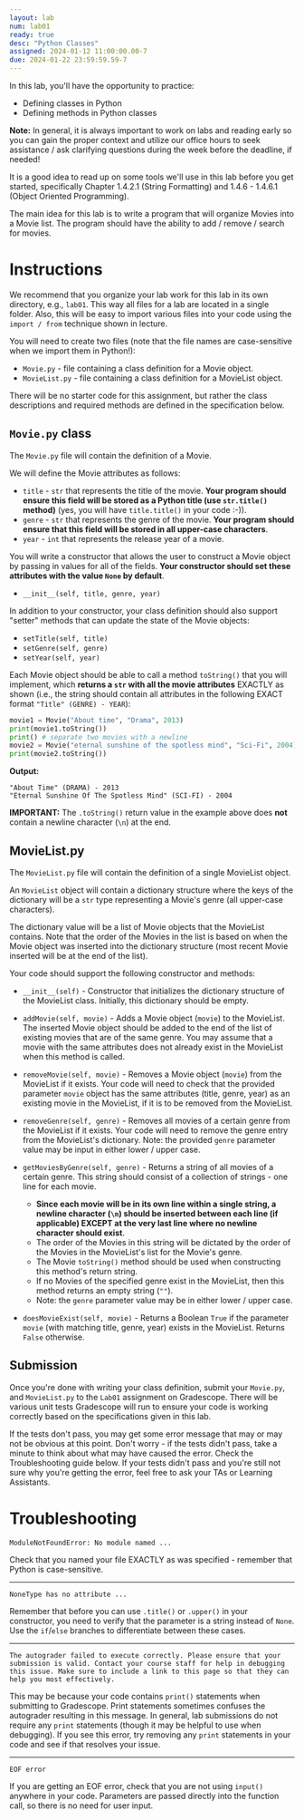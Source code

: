 ```yaml
---
layout: lab
num: lab01
ready: true
desc: "Python Classes"
assigned: 2024-01-12 11:00:00.00-7
due: 2024-01-22 23:59:59.59-7
---
```


In this lab, you'll have the opportunity to practice:

* Defining classes in Python
* Defining methods in Python classes

**Note:** In general, it is always important to work on labs and reading early so you can gain the proper context and utilize our office hours to seek assistance / ask clarifying questions during the week before the deadline, if needed!

It is a good idea to read up on some tools we'll use in this lab before you get started, specifically Chapter 1.4.2.1 (String Formatting) and 1.4.6 - 1.4.6.1 (Object Oriented Programming).

The main idea for this lab is to write a program that will organize Movies into a Movie list. The program should have the ability to add / remove / search for movies.

# Instructions

We recommend that you organize your lab work for this lab in its own directory, e.g., `lab01`. This way all files for a lab are located in a single folder. Also, this will be easy to import various files into your code using the `import / from` technique shown in lecture.

You will need to create two files (note that the file names are case-sensitive when we import them in Python!):
* `Movie.py` - file containing a class definition for a Movie object.
* `MovieList.py` - file containing a class definition for a MovieList object.

There will be no starter code for this assignment, but rather the class descriptions and required methods are defined in the specification below.

## `Movie.py` class

The `Movie.py` file will contain the definition of a Movie.

We will define the Movie attributes as follows:

* `title` - `str` that represents the title of the movie. <b>Your program should ensure this field will be stored as a Python title (use `str.title()` method)</b> (yes, you will have `title.title()` in your code :-)).
* `genre` - `str` that represents the genre of the movie. <b>Your program should ensure that this field will be stored in all upper-case characters</b>.
* `year` - `int` that represents the release year of a movie.

You will write a constructor that allows the user to construct a Movie object by passing in values for all of the fields. <b>Your constructor should set these attributes with the value `None` by default</b>.

* `__init__(self, title, genre, year)`

In addition to your constructor, your class definition should also support "setter" methods that can update the state of the Movie objects:

* `setTitle(self, title)`
* `setGenre(self, genre)`
* `setYear(self, year)`

Each Movie object should be able to call a method `toString()` that you will implement, which **returns a `str` with all the movie attributes** EXACTLY as shown (i.e., the string should contain all attributes in the following EXACT format `"Title" (GENRE) - YEAR`):

```python
movie1 = Movie("About time", "Drama", 2013)
print(movie1.toString())
print() # separate two movies with a newline
movie2 = Movie("eternal sunshine of the spotless mind", "Sci-Fi", 2004)
print(movie2.toString())
```

**Output:**

```
"About Time" (DRAMA) - 2013
"Eternal Sunshine Of The Spotless Mind" (SCI-FI) - 2004
```

<b>IMPORTANT:</b> The `.toString()` return value in the example above does **not** contain a newline character (`\n`) at the end.

## MovieList.py

The `MovieList.py` file will contain the definition of a single MovieList object.

An `MovieList` object will contain a dictionary structure where the keys of the dictionary will be a `str` type representing a Movie's genre (all upper-case characters).

The dictionary value will be a list of Movie objects that the MovieList contains. Note that the order of the Movies in the list is based on when the Movie object was inserted into the dictionary structure (most recent Movie inserted will be at the end of the list).

Your code should support the following constructor and methods:

* `__init__(self)` - Constructor that initializes the dictionary structure of the MovieList class. Initially, this dictionary should be empty.

* `addMovie(self, movie)` - Adds a Movie object (`movie`) to the MovieList. The inserted Movie object should be added to the end of the list of existing movies that are of the same genre. You may assume that a movie with the same attributes does not already exist in the MovieList when this method is called.

* `removeMovie(self, movie)` - Removes a Movie object (`movie`) from the MovieList if it exists. Your code will need to check that the provided parameter `movie` object has the same attributes (title, genre, year) as an existing movie in the MovieList, if it is to be removed from the MovieList. 

* `removeGenre(self, genre)` - Removes all movies of a certain genre from the MovieList if it exists. Your code will need to remove the genre entry from the MovieList's dictionary.  Note: the provided `genre` parameter value may be input in either lower / upper case.

* `getMoviesByGenre(self, genre)` - Returns a string of all movies of a certain genre. This string should consist of a collection of strings - one line for each movie. 
   - <b>Since each movie will be in its own line within a single string, a newline character (`\n`) should be inserted between each line (if applicable) EXCEPT at the very last line where no newline character should exist</b>. 
   - The order of the Movies in this string will be dictated by the order of the Movies in the MovieList's list for the Movie's genre. 
   - The Movie `toString()` method should be used when constructing this method's return string. 
   - If no Movies of the specified genre exist in the MovieList, then this method returns an empty string (`""`). 
   -  Note: the `genre` parameter value may be in either lower / upper case.


* `doesMovieExist(self, movie)` - Returns a Boolean `True` if the parameter `movie` (with matching title, genre, year) exists in the MovieList. Returns `False` otherwise.

## Submission

Once you're done with writing your class definition, submit your `Movie.py`, and `MovieList.py` to the `Lab01` assignment on Gradescope. There will be various unit tests Gradescope will run to ensure your code is working correctly based on the specifications given in this lab.

If the tests don't pass, you may get some error message that may or may not be obvious at this point. Don't worry - if the tests didn't pass, take a minute to think about what may have caused the error. Check the Troubleshooting guide below.
If your tests didn't pass and you're still not sure why you're getting the error, feel free to ask your TAs or Learning Assistants.

# Troubleshooting


`ModuleNotFoundError: No module named ...`

Check that you named your file EXACTLY as was specified - remember that Python is case-sensitive.

---

`NoneType has no attribute ...`

Remember that before you can use `.title()` or `.upper()` in your constructor, you need to verify that the parameter is a string instead of `None`. 
Use the `if`/`else` branches to differentiate between these cases.

---

```The autograder failed to execute correctly. Please ensure that your submission is valid. Contact your course staff for help in debugging this issue. Make sure to include a link to this page so that they can help you most effectively.```

This may be because your code contains `print()` statements when submitting to Gradescope. Print statements sometimes confuses the autograder resulting in this message. In general, lab submissions do not require any `print` statements (though it may be helpful to use when debugging). If you see this error, try removing any `print` statements in your code and see if that resolves your issue.

---

`EOF error`

If you are getting an EOF error, check that you are not using `input()` anywhere in your code. Parameters are passed directly into the function call, so there is no need for user input.

